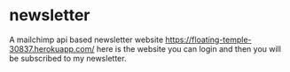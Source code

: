 # newsletter
A mailchimp api based newsletter website
https://floating-temple-30837.herokuapp.com/
here is the website you can login and then you will be subscribed to my newsletter.

